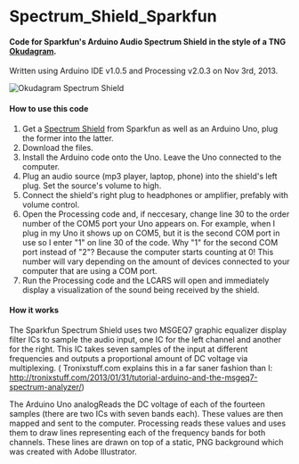 Spectrum_Shield_Sparkfun
========================

#### **Code for Sparkfun's Arduino Audio Spectrum Shield in the style of a TNG [Okudagram](http://en.wikipedia.org/wiki/LCARS).**  
Written using Arduino IDE v1.0.5 and Processing v2.0.3 on Nov 3rd, 2013.

![Okudagram Spectrum Shield](http://i795.photobucket.com/albums/yy232/smolder_bucket/Sparkfun_Okudagram_Spectrum.png?t=1383486520)


#### **How to use this code**  
1. Get a [Spectrum Shield](https://www.sparkfun.com/products/10306) from Sparkfun as well as an Arduino Uno, plug the former into the latter.  
2. Download the files.
3. Install the Arduino code onto the Uno. Leave the Uno connected to the computer.  
4. Plug an audio source (mp3 player, laptop, phone) into the shield's left plug. Set the source's volume to high.  
5. Connect the shield's right plug to headphones or amplifier, prefably with volume control.  
6. Open the Processing code and, if neccesary, change line 30 to the order number of the COM5 port your Uno appears on.
For example, when I plug in my Uno it shows up on COM5, but it is the second COM port in use so I enter "1" on line 30
of the code. Why "1" for the second COM port instead of "2"? Because the computer starts counting at 0!
This number will vary depending on the amount of devices connected to your computer that are using a COM port.  
7. Run the Processing code and the LCARS will open and immediately display a visualization of the sound being received by the shield.  

#### **How it works**  
The Sparkfun Spectrum Shield uses two MSGEQ7 graphic equalizer display filter ICs to sample the audio input,
one IC for the left channel and another for the right. This IC takes seven samples of the input at different frequencies and 
outputs a proportional amount of DC voltage via multiplexing. ( Tronixstuff.com explains this in a far saner fashion than I:
http://tronixstuff.com/2013/01/31/tutorial-arduino-and-the-msgeq7-spectrum-analyzer/)  

The Arduino Uno analogReads the DC voltage of each of the fourteen samples (there are two ICs with seven bands each). 
These values are then mapped and sent to the computer. Processing reads these values and uses them to draw lines representing
each of the frequency bands for both channels. These lines are drawn on top of a static, PNG background which was created
with Adobe Illustrator.
